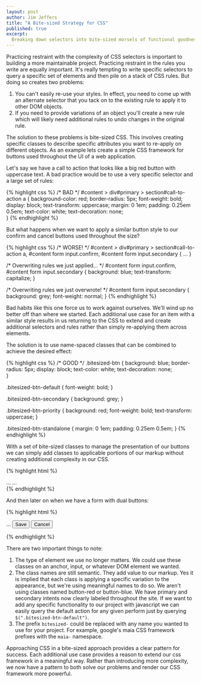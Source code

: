 ```yaml
---
layout: post
author: Jim Jeffers
title: "A Bite-sized Strategy for CSS"
published: true
excerpt:
  Breaking down selectors into bite-sized morsels of functional goodness is key to front-end success!
---
```


Practicing restraint with the complexity of CSS selectors is important to building a more maintainable project. Practicing restraint in the rules you write are equally important. It's really tempting to write specific selectors to query a specific set of elements and then pile on a stack of CSS rules. But doing so creates two problems:

1. You can't easily re-use your styles. In effect, you need to come up with an alternate selector that you tack on to the existing rule to apply it to other DOM objects.
2. If you need to provide variations of an object you'll create a new rule which will likely need additional rules to undo changes in the original rule.

The solution to these problems is bite-sized CSS. This involves creating specific classes to describe specific attributes you want to re-apply on different objects. As an example lets create a simple CSS framework for buttons used throughout the UI of a web application.

Let's say we have a call to action that looks like a big red button with uppercase text. A bad practice would be to use a very specific selector and a large set of rules:

{% highlight css %}
/* BAD */
#content > div#primary > section#call-to-action a {
  background-color: red;
  border-radius: 5px;
  font-weight: bold;
  display: block;
  text-transform: uppercase;
  margin: 0 1em;
  padding: 0.25em 0.5em;
  text-color: white;
  text-decoration: none;  
}
{% endhighlight %}

But what happens when we want to apply a similar button style to our confirm and cancel buttons used throughout the size?

{% highlight css %}
/* WORSE! */
#content > div#primary > section#call-to-action a,
#content form input.confirm,
#content form input.secondary {
  ...
}

/* Overwriting rules we just applied... */
#content form input.confirm,
#content form input.secondary {
  background: blue;
  text-transform: capitalize;
}

/* Overwriting rules we just overwrote! */
#content form input.secondary {
  background: grey;
  font-weight: normal;
}
{% endhighlight %}

Bad habits like this one force us to work against ourselves. We'll wind up no better off than where we started. Each additional use case for an item with a similar style results in us returning to the CSS to extend and create additional selectors and rules rather than simply re-applying them across elements.

The solution is to use name-spaced classes that can be combined to achieve the desired effect:

{% highlight css %}
/* GOOD */
.bitesized-btn {
  background: blue;
  border-radius: 5px;
  display: block;
  text-color: white;
  text-decoration: none;  
}

.bitesized-btn-default {
  font-weight: bold;
}

.bitesized-btn-secondary {
  background: grey;
}

.bitesized-btn-priority {
  background: red;
  font-weight: bold;
  text-transform: uppercase;
}

.bitesized-btn-standalone {
  margin: 0 1em;
  padding: 0.25em 0.5em;
}
{% endhighlight %}

With a set of bite-sized classes to manage the presentation of our buttons we can simply add classes to applicable portions of our markup without creating additional complexity in our CSS.

{% highlight html %}
<!-- Call to Action -->
<section id="call-to-action">
  ...
  <a class="bitesized-btn bitesized-btn-priority bitesized-btn-standalone">…</a>
</section>
{% endhighlight %}

And then later on when we have a form with dual buttons:

{% highlight html %}
<!-- Form Buttons -->
<form>
  ...
  <input class="bitesized-btn bitesized-btn-default"
    value="Save" type="submit"/>
  <input class="bitesized-btn bitesized-btn-secondary"
    value="Cancel" type="button"/>
</form>
{% endhighlight %}

There are two important things to note:

1. The type of element we use no longer matters. We could use these classes on an anchor, input, or whatever DOM element we wanted.
2. The class names are still semantic. They add value to our markup. Yes it is implied that each class is applying a specific variation to the appearance, but we're using meaningful names to do so. We aren't using classes named button-red or button-blue. We have primary and secondary intents now clearly labeled throughout the site. If we want to add any specific functionality to our project with javascript we can easily query the default action for any given perform just by querying `$(".bitesized-btn-default")`.
3. The prefix `bitesized-` could be replaced with any name you wanted to use for your project. For example, google's maia CSS framework prefixes with the `maia-` namespace.

Approaching CSS in a bite-sized approach provides a clear pattern for success. Each additional use case provides a reason to extend our css framework in a meaningful way. Rather than introducing more complexity, we now have a pattern to both solve our problems and render our CSS framework more powerful.